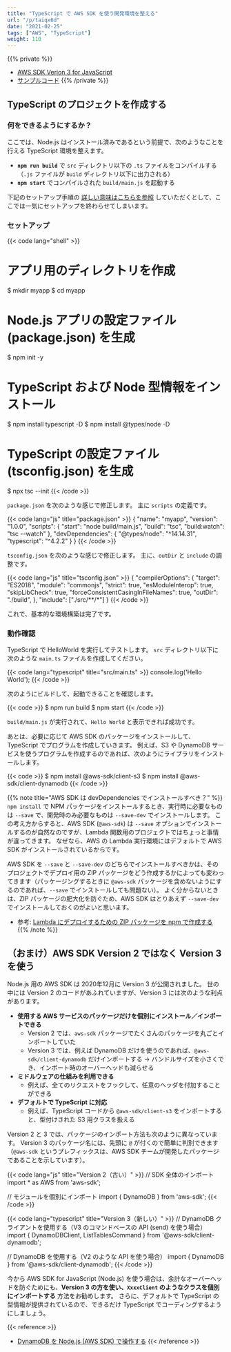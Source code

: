 ```yaml
---
title: "TypeScript で AWS SDK を使う開発環境を整える"
url: "/p/taiqx6d"
date: "2021-02-25"
tags: ["AWS", "TypeScript"]
weight: 110
---
```


{{% private %}}
- [AWS SDK Verion 3 for JavaScript](https://docs.aws.amazon.com/sdk-for-javascript/v3/developer-guide/welcome.html)
- [サンプルコード](https://github.com/awsdocs/aws-doc-sdk-examples/tree/master/javascriptv3/example_code)
{{% /private %}}

TypeScript のプロジェクトを作成する
----

### 何をできるようにするか？

ここでは、Node.js はインストール済みであるという前提で、次のようなことを行える TypeScript 環境を整えます。

- __`npm run build`__ で `src` ディレクトリ以下の `.ts` ファイルをコンパイルする  
  （`.js` ファイルが `build` ディレクトリ以下に出力される）
- __`npm start`__ でコンパイルされた `build/main.js` を起動する

下記のセットアップ手順の [詳しい意味はこちらを参照](/p/ak7u3h3) していただくとして、ここでは一気にセットアップを終わらせてしまいます。

### セットアップ

{{< code lang="shell" >}}
# アプリ用のディレクトリを作成
$ mkdir myapp
$ cd myapp

# Node.js アプリの設定ファイル (package.json) を生成
$ npm init -y

# TypeScript および Node 型情報をインストール
$ npm install typescript -D
$ npm install @types/node -D

# TypeScript の設定ファイル (tsconfig.json) を生成
$ npx tsc --init
{{< /code >}}

`package.json` を次のような感じで修正します。
主に `scripts` の定義です。

{{< code lang="js" title="package.json" >}}
{
  "name": "myapp",
  "version": "1.0.0",
  "scripts": {
    "start": "node build/main.js",
    "build": "tsc",
    "build:watch": "tsc --watch"
  },
  "devDependencies": {
    "@types/node": "^14.14.31",
    "typescript": "^4.2.2"
  }
}
{{< /code >}}

`tsconfig.json` を次のような感じで修正します。
主に、`outDir` と `include` の調整です。

{{< code lang="js" title="tsconfig.json" >}}
{
  "compilerOptions": {
    "target": "ES2018",
    "module": "commonjs",
    "strict": true,
    "esModuleInterop": true,
    "skipLibCheck": true,
    "forceConsistentCasingInFileNames": true,
    "outDir": "./build",
  },
  "include": ["./src/**/*"]
}
{{< /code >}}

これで、基本的な環境構築は完了です。

### 動作確認

TypeScript で HelloWorld を実行してテストします。
`src` ディレクトリ以下に次のような `main.ts` ファイルを作成してください。

{{< code lang="typescript" title="src/main.ts" >}}
console.log('Hello World');
{{< /code >}}

次のようにビルドして、起動できることを確認します。

{{< code >}}
$ npm run build
$ npm start
{{< /code >}}

`build/main.js` が実行されて、`Hello World` と表示できれば成功です。

あとは、必要に応じて AWS SDK のパッケージをインストールして、TypeScript でプログラムを作成していきます。
例えば、S3 や DynamoDB サービスを使うプログラムを作成するのであれば、次のようにライブラリをインストールします。

{{< code >}}
$ npm install @aws-sdk/client-s3
$ npm install @aws-sdk/client-dynamodb
{{< /code >}}

{{% note title="AWS SDK は devDependencies でインストールすべき？" %}}
`npm install` で NPM パッケージをインストールするとき、実行時に必要なものは `--save` で、開発時のみ必要なものは `--save-dev` でインストールします。
この考え方からすると、AWS SDK (`@aws-sdk`) は `--save` オプションでインストールするのが自然なのですが、Lambda 関数用のプロジェクトではちょっと事情が違ってきます。
なぜなら、AWS の Lambda 実行環境にはデフォルトで AWS SDK がインストールされているからです。

AWS SDK を `--save` と `--save-dev` のどちらでインストールすべきかは、そのプロジェクトでデプロイ用の ZIP パッケージをどう作成するかによっても変わってきます（パッケージングするときに `@aws-sdk` パッケージを含めないようにするのであれば、`--save` でインストールしても問題ない）。
よく分からないときは、ZIP パッケージの肥大化を防ぐため、AWS SDK はとりあえず `--save-dev` でインストールしておくのがよいと思います。

- 参考: [Lambda にデプロイするための ZIP パッケージを npm で作成する](/p/zmydq3f)
{{% /note %}}


（おまけ）AWS SDK Version 2 ではなく Version 3 を使う
----

Node.js 用の AWS SDK は 2020年12月に Version 3 が公開されました。
世の中には Version 2 のコードがあふれていますが、Version 3 には次のような利点があります。

- __使用する AWS サービスのパッケージだけを個別にインストール／インポートできる__
    - Version 2 では、`aws-sdk` パッケージでたくさんのパッケージを丸ごとインポートしていた
    - Version 3 では、例えば DynamoDB だけを使うのであれば、`@aws-sdk/client-dynamodb` だけインポートする → バンドルサイズを小さくでき、インポート時のオーバーヘッドも減らせる
- __ミドルウェアの仕組みを利用できる__
    - 例えば、全てのリクエストをフックして、任意のヘッダを付加することができる
- __デフォルトで TypeScript に対応__
    - 例えば、TypeScript コードから `@aws-sdk/client-s3` をインポートすると、型付けされた S3 用クラスを扱える

Version 2 と 3 では、パッケージのインポート方法も次のように異なっています。
Version 3 のパッケージ名には、先頭に `@` が付くので簡単に判別できます（`@aws-sdk` というプレフィックスは、AWS SDK チームが開発したパッケージであることを示しています）。

{{< code lang="js" title="Version 2（古い）" >}}
// SDK 全体のインポート
import * as AWS from 'aws-sdk';

// モジュールを個別にインポート
import { DynamoDB } from 'aws-sdk';
{{< /code >}}

{{< code lang="typescript" title="Version 3（新しい）" >}}
// DynamoDB クライアントを使用する（V3 のコマンドベースの API (send) を使う場合）
import { DynamoDBClient, ListTablesCommand } from '@aws-sdk/client-dynamodb';

// DynamoDB を使用する（V2 のような API を使う場合）
import { DynamoDB } from '@aws-sdk/client-dynamodb';
{{< /code >}}

今から AWS SDK for JavaScript (Node.js) を使う場合は、余計なオーバーヘッドを防ぐためにも、__Version 3 の方を使い、`XxxxClient` のようなクラスを個別にインポートする__ 方法をお勧めします。
さらに、デフォルトで TypeScript の型情報が提供されているので、できるだけ TypeScript でコーディングするようにしましょう。

{{< reference >}}
- [DynamoDB を Node.js (AWS SDK) で操作する](/p/5mv5dkt)
{{< /reference >}}

